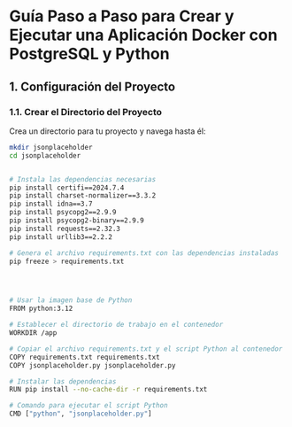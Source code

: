 # Guía Paso a Paso para Crear y Ejecutar una Aplicación Docker con PostgreSQL y Python

## 1. Configuración del Proyecto

### 1.1. Crear el Directorio del Proyecto
Crea un directorio para tu proyecto y navega hasta él:
```bash
mkdir jsonplaceholder
cd jsonplaceholder


# Instala las dependencias necesarias
pip install certifi==2024.7.4
pip install charset-normalizer==3.3.2
pip install idna==3.7
pip install psycopg2==2.9.9
pip install psycopg2-binary==2.9.9
pip install requests==2.32.3
pip install urllib3==2.2.2

# Genera el archivo requirements.txt con las dependencias instaladas
pip freeze > requirements.txt




# Usar la imagen base de Python
FROM python:3.12

# Establecer el directorio de trabajo en el contenedor
WORKDIR /app

# Copiar el archivo requirements.txt y el script Python al contenedor
COPY requirements.txt requirements.txt
COPY jsonplaceholder.py jsonplaceholder.py

# Instalar las dependencias
RUN pip install --no-cache-dir -r requirements.txt

# Comando para ejecutar el script Python
CMD ["python", "jsonplaceholder.py"]





